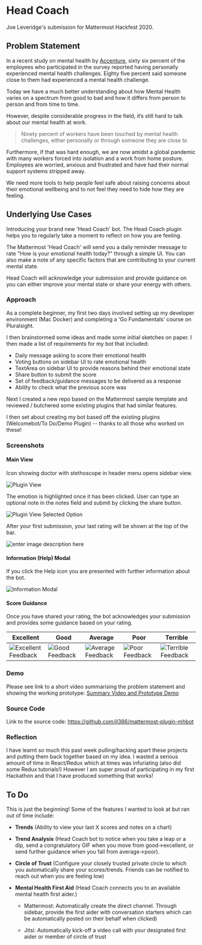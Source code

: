 
# Head Coach
Joe Leveridge's submission for Mattermost Hackfest 2020.
## Problem Statement
In a recent study on mental health by [Accenture](https://www.accenture.com/_acnmedia/pdf-90/accenture-tch-its-all-of-us-research-updated-report.pdf), sixty six percent of the employees who participated in the survey reported having personally experienced mental health challenges. Eighty five percent said someone close to them had experienced a mental health challenge.

Today we have a much better understanding about how Mental Health varies on a spectrum from good to bad and how it differs from person to person and from time to time.

However, despite considerable progress in the field, it’s still hard to talk about our mental health at work.

> Ninety percent of workers have been touched by mental health challenges, either personally or through someone they are close to

Furthermore, if that was hard enough, we are now amidst a global pandemic with many workers forced into isolation and a work from home posture. Employees are worried, anxious and frustrated and have had their normal support systems stripped away.

We need more tools to help people feel safe about raising concerns about their emotional wellbeing and to not feel they need to hide how they are feeling.

## Underlying Use Cases
Introducing your brand new 'Head Coach' bot. The Head Coach plugin helps you to regularly take a moment to reflect on how you are feeling.

The Mattermost 'Head Coach' will send you a daily reminder message to rate "How is your emotional health today?" through a simple UI. You can also make a note of any specific factors that are contributing to your current mental state.

Head Coach will acknowledge your submission and provide guidance on you can either improve your mental state or share your energy with others.

### Approach
As a complete beginner, my first two days involved setting up my developer environment (Mac Docker) and completing a 'Go Fundamentals' course on Pluralsight.

I then brainstormed some ideas and made some initial sketches on paper. I then made a list of requirements for my bot that included:

- Daily message asking to score their emotional health
- Voting buttons on sidebar UI to rate emotional health
- TextArea on sidebar UI to provide reasons behind their emotional state
- Share button to submit the score
- Set of feedback/guidance messages to be delivered as a response
- Ability to check what the previous score was

Next I created a new repo based on the Mattermost sample template and reviewed / butchered some existing plugins that had similar features.

I then set about creating my bot based off the existing plugins (Welcomebot/To Do/Demo Plugin) -- thanks to all those who worked on these!

### Screenshots
#### Main View
Icon showing doctor with stethoscope in header menu opens sidebar view.

![Plugin View](https://github.com/jl386/mattermost-plugin-mhbot/blob/master/screenshots/Rate_Score.png?raw=true)

The emotion is highlighted once it has been clicked. User can type an optional note in the notes field and submit by clicking the share button.

![Plugin View Selected Option](https://github.com/jl386/mattermost-plugin-mhbot/blob/master/screenshots/Rate_Score3.png?raw=true)

After your first submission, your last rating will be shown at the top of the bar.

![enter image description here](https://github.com/jl386/mattermost-plugin-mhbot/blob/master/screenshots/Rate_Score2.png?raw=true)

#### Information (Help) Modal
If you click the Help icon you are presented with further information about the bot.

![Information Modal](https://github.com/jl386/mattermost-plugin-mhbot/blob/master/screenshots/Info_Modal.png?raw=true)

#### Score Guidance
Once you have shared your rating, the bot acknowledges your submission and provides some guidance based on your rating.

|Excellent|Good|Average|Poor|Terrible|
|--|--|--|--|--|
| ![Excellent Feedback](https://github.com/jl386/mattermost-plugin-mhbot/blob/master/screenshots/Feedback_Excellent.png?raw=true) | ![Good Feedback](https://github.com/jl386/mattermost-plugin-mhbot/blob/master/screenshots/Feedback_Good.png?raw=true) | ![Average Feedback](https://github.com/jl386/mattermost-plugin-mhbot/blob/master/screenshots/Feedback_Average.png?raw=true) | ![Poor Feedback](https://github.com/jl386/mattermost-plugin-mhbot/blob/master/screenshots/Feedback_Poor.png?raw=true) |![Terrible Feedback](https://github.com/jl386/mattermost-plugin-mhbot/blob/master/screenshots/Feedback_Terrible.png?raw=true)

### Demo
Please see link to a short video summarising the problem statement and showing the working prototype:
  [Summary Video and Prototype Demo](https://biteable.com/watch/hackathon-2020-2728140)

### Source Code
Link to the source code:
https://github.com/jl386/mattermost-plugin-mhbot

### Reflection
I have learnt _so_ much this past week pulling/hacking apart these projects and putting them back together based on my idea. I wasted a serious amount of time in React/Redux which at times was infuriating (also did some Redux tutorials!) However I am super proud of participating in my first Hackathon and that I have produced something that works!

## To Do
This is just the beginning! Some of the features I wanted to look at but ran out of time include:

-  **Trends** (Ability to view your last X scores and notes on a chart)

-  **Trend Analysis** (Head Coach bot to notice when you take a leap or a dip, send a congratulatory GIF when you move from good->excellent, or send further guidance when you fall from average->poor).

-  **Circle of Trust** (Configure your closely trusted private circle to which you automatically share your scores/trends. Friends can be notified to reach out when you are feeling low)

-  **Mental Health First Aid** (Head Coach connects you to an available mental health first aider.)

	- Mattermost: Automatically create the direct channel. Through sidebar, provide the first aider with conversation starters which can be automatically posted on their behalf when clicked)

	- Jitsi: Automatically kick-off a video call with your designated first aider or member of circle of trust